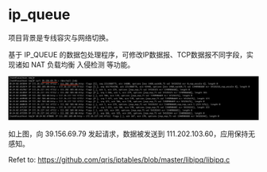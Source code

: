 # ip_queue

项目背景是专线容灾与网络切换。

基于 IP_QUEUE 的数据包处理程序，可修改IP数据报、TCP数据报不同字段，实现诸如 NAT 负载均衡 入侵检测 等功能。

![curl](https://github.com/11061055/ip_queue/blob/master/images/nat.png)

如上图，向 39.156.69.79 发起请求，数据被发送到 111.202.103.60，应用保持无感知。

Refet to: https://github.com/qris/iptables/blob/master/libipq/libipq.c

